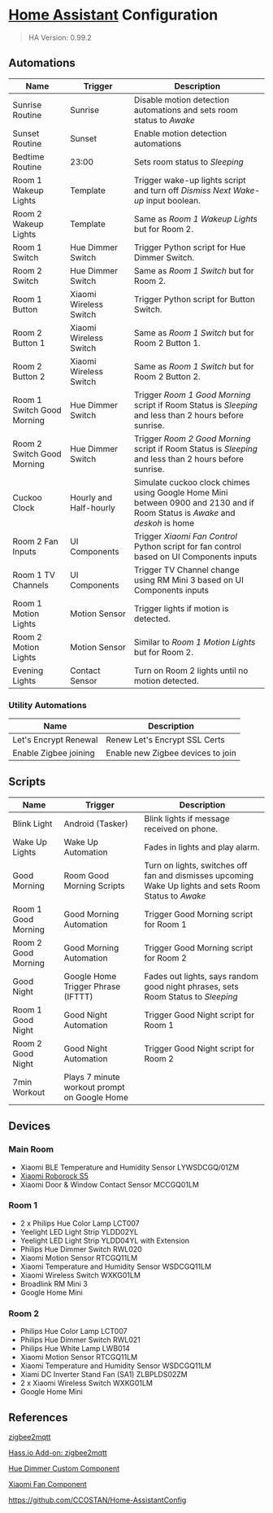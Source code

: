 # [Home Assistant](https://www.home-assistant.io/) Configuration

> HA Version: 0.99.2

## Automations

| Name                 | Trigger  | Description   |
|----------------------|----------|---------------|
| Sunrise Routine      | Sunrise  | Disable motion detection automations and sets room status to _Awake_ |
| Sunset Routine       | Sunset   | Enable motion detection automations |
| Bedtime Routine      | 23:00    | Sets room status to _Sleeping_ |
| Room 1 Wakeup Lights | Template | Trigger wake-up lights script and turn off _Dismiss Next Wake-up_ input boolean.
| Room 2 Wakeup Lights | Template | Same as _Room 1 Wakeup Lights_ but for Room 2.|
| Room 1 Switch        | Hue Dimmer Switch | Trigger Python script for Hue Dimmer Switch. |
| Room 2 Switch        | Hue Dimmer Switch | Same as _Room 1 Switch_ but for Room 2. |
| Room 1 Button        | Xiaomi Wireless Switch | Trigger Python script for Button Switch. |
| Room 2 Button 1      | Xiaomi Wireless Switch | Same as _Room 1 Switch_ but for Room 2 Button 1. |
| Room 2 Button 2      | Xiaomi Wireless Switch | Same as _Room 1 Switch_ but for Room 2 Button 2. |
| Room 1 Switch Good Morning | Hue Dimmer Switch | Trigger _Room 1 Good Morning_ script if Room Status is _Sleeping_ and less than 2 hours before sunrise. |
| Room 2 Switch Good Morning | Hue Dimmer Switch | Trigger _Room 2 Good Morning_ script if Room Status is _Sleeping_ and less than 2 hours before sunrise. |
| Cuckoo Clock         | Hourly and Half-hourly | Simulate cuckoo clock chimes using Google Home Mini between 0900 and 2130 and if Room Status is _Awake_ and _deskoh_ is home |
| Room 2 Fan Inputs    | UI Components | Trigger _Xiaomi Fan Control_ Python script for fan control based on UI Components inputs |
| Room 1 TV Channels   | UI Components | Trigger TV Channel change using RM Mini 3 based on UI Components inputs |
| Room 1 Motion Lights | Motion Sensor | Trigger lights if motion is detected. |
| Room 2 Motion Lights | Motion Sensor | Similar to _Room 1 Motion Lights_ but for Room 2. |
| Evening Lights | Contact Sensor | Turn on Room 2 lights until no motion detected. |

### Utility Automations

| Name | Description   |
|------|---------------|
| Let's Encrypt Renewal| Renew Let's Encrypt SSL Certs
| Enable Zigbee joining | Enable new Zigbee devices to join

## Scripts
| Name                 | Trigger  | Description   |
|----------------------|----------|---------------|
| Blink Light          | Android (Tasker)  | Blink lights if message received on phone. |
| Wake Up Lights       | Wake Up Automation  | Fades in lights and play alarm. |
| Good Morning         | Room Good Morning Scripts | Turn on lights, switches off fan and dismisses upcoming Wake Up lights and sets Room Status to _Awake_ |
| Room 1 Good Morning  | Good Morning Automation | Trigger Good Morning script for Room 1 |
| Room 2 Good Morning  | Good Morning Automation | Trigger Good Morning script for Room 2 |
| Good Night           | Google Home Trigger Phrase (IFTTT) | Fades out lights, says random good night phrases, sets Room Status to _Sleeping_ |
| Room 1 Good Night  | Good Night Automation | Trigger Good Night script for Room 1 |
| Room 2 Good Night  | Good Night Automation | Trigger Good Night script for Room 2 |
| 7min Workout       | Plays 7 minute workout prompt on Google Home |

## Devices

### Main Room

* Xiaomi BLE Temperature and Humidity Sensor LYWSDCGQ/01ZM
* [Xiaomi Roborock S5](en.roborock.com)
* Xiaomi Door & Window Contact Sensor MCCGQ01LM

### Room 1

* 2 x Philips Hue Color Lamp LCT007
* Yeelight LED Light Strip YLDD02YL
* Yeelight LED Light Strip YLDD04YL with Extension
* Philips Hue Dimmer Switch RWL020
* Xiaomi Motion Sensor RTCGQ11LM
* Xiaomi Temperature and Humidity Sensor WSDCGQ11LM
* Xiaomi Wireless Switch WXKG01LM
* Broadlink RM Mini 3
* Google Home Mini

### Room 2

* Philips Hue Color Lamp LCT007
* Philips Hue Dimmer Switch RWL021
* Philips Hue White Lamp LWB014
* Xiaomi Motion Sensor RTCGQ11LM
* Xiaomi Temperature and Humidity Sensor WSDCGQ11LM
* Xiami DC Inverter Stand Fan (SA1) ZLBPLDS02ZM
* 2 x Xiaomi Wireless Switch WXKG01LM
* Google Home Mini

## References

[zigbee2mqtt](https://github.com/Koenkk/zigbee2mqtt)

[Hass.io Add-on: zigbee2mqtt](https://github.com/danielwelch/hassio-zigbee2mqtt)

[Hue Dimmer Custom Component](https://github.com/robmarkcole/Hue-sensors-HASS)

[Xiaomi Fan Component](https://github.com/syssi/xiaomi_fan)

https://github.com/CCOSTAN/Home-AssistantConfig
